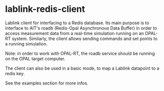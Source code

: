 # lablink-redis-client

Lablink client for interfacing to a Redis database.
Its main purpose is to interface to AIT's roadb (Redis-Opal Asynchronous Data Buffer) in order to access measurement data from a real-time simulation running on an OPAL-RT system. Similarly, the client allows sending commands and set points to a running simulation.

Note: in order to work with OPAL-RT, the roadb service should be running on the OPAL target computer.

The client can also be used in a basic mode, to map a Lablink datapoint to a redis key.

See the examples section for more infos.

